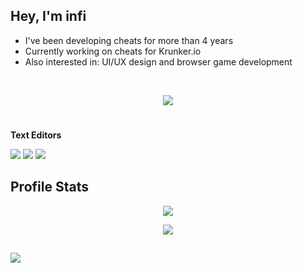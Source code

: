 
 ## Hey, I'm infi
 
 - I've been developing cheats for more than 4 years
- Currently working on cheats for Krunker.io
- Also interested in: UI/UX design and browser game development  
 
 <br> 
 
 <p align="center">
 <img src="https://cdn.discordapp.com/attachments/560173144107909120/968478802214780928/github_banner.png">
</p>

#
**Text Editors**

<img src="https://img.shields.io/badge/JS-WebStorm-ffe600"> <img src="https://img.shields.io/badge/Java-IntelliJ-00c8ff"> <img src="https://img.shields.io/badge/C%2B%2B-Visual%20Studio-9d00ff">

##  Profile Stats
<p align="center">
<img src="http://github-readme-streak-stats.herokuapp.com?user=42infi&theme=darcula&date_format=M%20j%5B%2C%20Y%5D"/>
</p>
<p align="center">
<img src="https://github-readme-stats.vercel.app/api/top-langs/?username=anuraghazra&layout=compact&theme=darcula">

##
![](https://komarev.com/ghpvc/?username=42infi&label=Profile+Views&style=flat-square)

